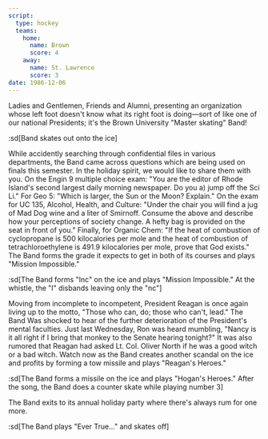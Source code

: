 ```yaml
---
script:
  type: hockey
  teams:
    home:
      name: Brown
      score: 4
    away:
      name: St. Lawrence
      score: 3
date: 1986-12-06
---
```


Ladies and Gentlemen, Friends and Alumni, presenting an organization whose left foot doesn't know what its right foot is doing—sort of like one of our national Presidents; it's the Brown University "Master skating" Band!

:sd[Band skates out onto the ice]

While accidently searching through confidential files in various departments, the Band came across questions which are being used on finals this semester. In the holiday spirit, we would like to share them with you. On the Engin 9 multiple choice exam: "You are the editor of Rhode Island's second largest daily morning newspaper. Do you a) jump off the Sci Li." For Geo 5: "Which is larger, the Sun or the Moon? Explain." On the exam for UC 135, Alcohol, Health, and Culture: "Under the chair you will find a jug of Mad Dog wine and a liter of Smirnoff. Consume the above and describe how your perceptions of society change. A hefty bag is provided on the seat in front of you." Finally, for Organic Chem: "If the heat of combustion of cyclopropane is 500 kilocalories per mole and the heat of combustion of tetrachloroethylene is 491.9 kilocalories per mole, prove that God exists." The Band forms the grade it expects to get in both of its courses and plays "Mission Impossible."

:sd[The Band forms "Inc" on the ice and plays "Mission Impossible." At the whistle, the "I" disbands leaving only the "nc"]

Moving from incomplete to incompetent, President Reagan is once again living up to the motto, "Those who can, do; those who can't, lead." The Band Was shocked to hear of the further deterioration of the President's mental faculties. Just last Wednesday, Ron was heard mumbling, "Nancy is it all right if I bring that monkey to the Senate hearing tonight?" It was also rumored that Reagan had asked Lt. Col. Oliver North if he was a good witch or a bad witch. Watch now as the Band creates another scandal on the ice and profits by forming a tow missile and plays "Reagan's Heroes."

:sd[The Band forms a missile on the ice and plays "Hogan's Heroes." After the song, the Band does a counter skate while playing number 3]

The Band exits to its annual holiday party where there's always rum for one more.

:sd[The Band plays "Ever True..." and skates off]
